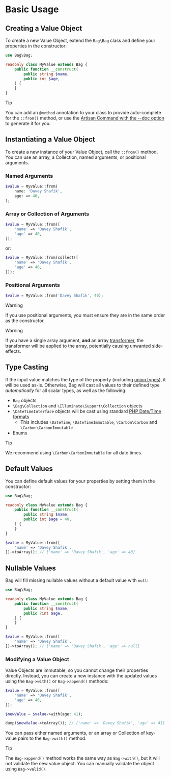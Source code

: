 # Basic Usage

## Creating a Value Object

To create a new Value Object, extend the `Bag\Bag` class and define your properties in the constructor:

```php
use Bag\Bag;

readonly class MyValue extends Bag {
    public function __construct(
        public string $name,
        public int $age,
    ) {
    }
}
```

> [!TIP]
> You can add an `@method` annotation to your class to provide auto-complete for the `::from()` method, or use the [Artisan Command with the --doc option](laravel-artisan-make-bag-command#updating-documentation) to generate it for you.


## Instantiating a Value Object

To create a new instance of your Value Object, call the `::from()` method. You can use an array, a Collection, named arguments, or positional arguments.


### Named Arguments

```php
$value = MyValue::from(
    name: 'Davey Shafik',
    age: => 40,
);
```

### Array or Collection of Arguments

```php
$value = MyValue::from([
    'name' => 'Davey Shafik',
    'age' => 40,
]);
```

or:

```php
$value = MyValue::from(collect([
    'name' => 'Davey Shafik',
    'age' => 40,
]));
```

### Positional Arguments

```php
$value = MyValue::from('Davey Shafik', 40);
```

> [!WARNING]
> If you use positional arguments, you must ensure they are in the same order as the constructor.

> [!WARNING]
> If you have a single array argument, **and** an array [transformer](transformers), the transformer will be applied to the array, potentially causing unwanted side-effects.

## Type Casting

If the input value matches the type of the property (including [union types](https://www.php.net/manual/en/language.types.type-system.php#language.types.type-system.composite.union)), it will be used as-is. Otherwise, Bag will cast all values to their defined type _automatically_ for all scalar types, as well as the following:

- `Bag` objects
- `\Bag\Collection` and `\Illuminate\Support\Collection` objects
- `\DateTimeInterface` objects will be cast using standard [PHP Date/Time formats](https://www.php.net/manual/en/datetime.formats.php)
    - This includes `\DateTime`, `\DateTimeImmutable`, `\Carbon\Carbon` and `\Carbon\CarbonImmutable`
- Enums

> [!TIP]
> We recommend using `\Carbon\CarbonImmutable` for all date times.

## Default Values

You can define default values for your properties by setting them in the constructor:

```php
use Bag\Bag;

readonly class MyValue extends Bag {
    public function __construct(
        public string $name,
        public int $age = 40,
    ) {
    }
}

$value = MyValue::from([
    'name' => 'Davey Shafik',
])->toArray(); // ['name' => 'Davey Shafik', 'age' => 40]
```

## Nullable Values

Bag will fill missing nullable values without a default value with `null`:

```php
use Bag\Bag;

readonly class MyValue extends Bag {
    public function __construct(
        public string $name,
        public ?int $age,
    ) {
    }
}

$value = MyValue::from([
    'name' => 'Davey Shafik',
])->toArray(); // ['name' => 'Davey Shafik', 'age' => null]
```

### Modifying a Value Object

Value Objects are immutable, so you cannot change their properties directly. Instead, you can create a new instance with the updated values using the `Bag->with()` or `Bag->append()` methods:

```php
$value = MyValue::from([
    'name' => 'Davey Shafik',
    'age' => 40,
]);

$newValue = $value->with(age: 41);

dump($newValue->toArray()); // ['name' => 'Davey Shafik', 'age' => 41] 
```

You can pass either named arguments, or an array or Collection of key-value pairs to the `Bag->with()` method. 

> [!TIP]
> The `Bag->append()` method works the same way as `Bag->with()`, but it will not validate the new value object. You can manually validate the object using `Bag->valid()`.
